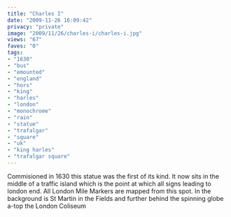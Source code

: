 ```yaml
---
title: "Charles I"
date: "2009-11-26 16:09:42"
privacy: "private"
image: "2009/11/26/charles-i/charles-i.jpg"
views: "67"
faves: "0"
tags:
- "1630"
- "bus"
- "emounted"
- "england"
- "hors"
- "king"
- "harles"
- "london"
- "monochrome"
- "rain"
- "statue"
- "trafalgar"
- "square"
- "uk"
- "king harles"
- "trafalgar square"
---
```

Commisioned in 1630 this statue was the first of its kind. It now sits in the middle of a traffic island which is the point at which all signs leading to london end. All London Mile Markers are mapped from this spot. In the background is St Martin in the Fields and further behind the spinning globe a-top the London Coliseum<a href="http://www.phillprice.com/2009/11/27/charles-i" rel="nofollow"></a>
